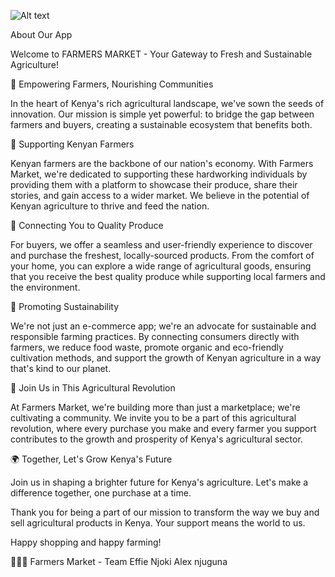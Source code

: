 ![Alt text](https://imgur.com/iigKY2C.jpeg)

About Our App

Welcome to FARMERS MARKET - Your Gateway to Fresh and Sustainable Agriculture!

🌾 Empowering Farmers, Nourishing Communities

In the heart of Kenya's rich agricultural landscape, we've sown the seeds of innovation. Our mission is simple yet powerful: to bridge the gap between farmers and buyers, creating a sustainable ecosystem that benefits both.

🚜 Supporting Kenyan Farmers

Kenyan farmers are the backbone of our nation's economy. With Farmers Market, we're dedicated to supporting these hardworking individuals by providing them with a platform to showcase their produce, share their stories, and gain access to a wider market. We believe in the potential of Kenyan agriculture to thrive and feed the nation.

🛒 Connecting You to Quality Produce

For buyers, we offer a seamless and user-friendly experience to discover and purchase the freshest, locally-sourced products. From the comfort of your home, you can explore a wide range of agricultural goods, ensuring that you receive the best quality produce while supporting local farmers and the environment.

🌱 Promoting Sustainability

We're not just an e-commerce app; we're an advocate for sustainable and responsible farming practices. By connecting consumers directly with farmers, we reduce food waste, promote organic and eco-friendly cultivation methods, and support the growth of Kenyan agriculture in a way that's kind to our planet.

🤝 Join Us in This Agricultural Revolution

At Farmers Market, we're building more than just a marketplace; we're cultivating a community. We invite you to be a part of this agricultural revolution, where every purchase you make and every farmer you support contributes to the growth and prosperity of Kenya's agricultural sector.

🌍 Together, Let's Grow Kenya's Future

Join us in shaping a brighter future for Kenya's agriculture. Let's make a difference together, one purchase at a time.

Thank you for being a part of our mission to transform the way we buy and sell agricultural products in Kenya. Your support means the world to us.

Happy shopping and happy farming!

🌱🌾🍅 Farmers Market - Team
Effie Njoki
Alex njuguna